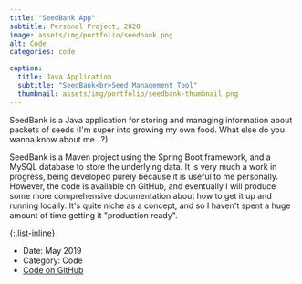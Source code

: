 ```yaml
---
title: "SeedBank App"
subtitle: Personal Project, 2020
image: assets/img/portfolio/seedbank.png
alt: Code
categories: code

caption:
  title: Java Application
  subtitle: "SeedBank<br>Seed Management Tool"
  thumbnail: assets/img/portfolio/seedbank-thumbnail.png
---
```

SeedBank is a Java application for storing and managing information about packets of seeds (I'm super into growing my own food. What else do you wanna know about me...?)<br>

SeedBank is a Maven project using the Spring Boot framework, and a MySQL database to store the underlying data. It is very much a work in progress, being developed purely because it is useful to me personally. However, the code is available on GitHub, and eventually I will produce some more comprehensive documentation about how to get it up and running locally. It's quite niche as a concept, and so I haven't spent a huge amount of time getting it "production ready".

{:.list-inline}
- Date: May 2019
- Category: Code
- <a href="https://github.com/sophieed/SeedBank" target="_blank">Code on GitHub</a>


